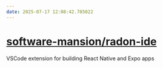 ```yaml
---
date: 2025-07-17 12:08:42.785022
---
```


# [software-mansion/radon-ide](https://github.com/software-mansion/radon-ide)

VSCode extension for building React Native and Expo apps
